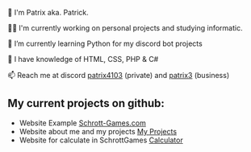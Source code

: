 👋 I'm Patrix aka. Patrick.

👩‍💻 I'm currently working on personal projects and studying informatic.

🌱 I’m currently learning Python for my discord bot projects

🧠 I have knowledge of HTML, CSS, PHP & C#

📫 Reach me at discord [patrix4103](https://discord.com/user/642393067168596019/) (private) and [patrix3](https://discord.com/user/1010621406041604157/) (business)

## My current projects on github:
- Website Example [Schrott-Games.com](https://patrix3tv.github.io/schrott-games.com_example/)
- Website about me and my projects [My Projects](https://patrix3tv.github.io/mydiscordbots/)
- Website for calculate in SchrottGames [Calculator](https://patrix3tv.github.io/schrottgames-calculator/)

<!---
Patrix3tv/Patrix3tv is a ✨ special ✨ repository because its `README.md` (this file) appears on your GitHub profile.
You can click the Preview link to take a look at your changes.
--->
